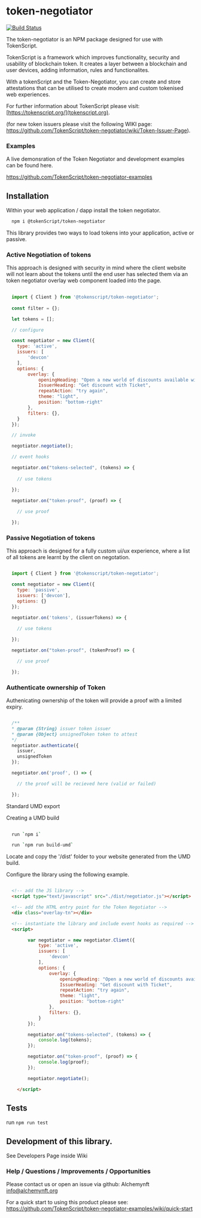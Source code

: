 # token-negotiator

[![Build Status](https://img.shields.io/endpoint.svg?url=https%3A%2F%2Factions-badge.atrox.dev%2Ftokenscript%2Ftoken-negotiator%2Fbadge%3Fref%3Dmain&style=flat)](https://actions-badge.atrox.dev/tokenscript/token-negotiator/goto?ref=main)

The token-negotiator is an NPM package designed for use with TokenScript. 

TokenScript is a framework which improves functionality, security and usability of blockchain token. It creates a layer between a blockchain and user devices, adding information, rules and functionalites.

With a tokenScript and the Token-Negotiator, you can create and store attestations that can be utilised to create modern and custom tokenised web experiences. 

For further information about TokenScript please visit: [https://tokenscript.org/](tokenscript.org).

(for new token issuers please visit the following WIKI page: https://github.com/TokenScript/token-negotiator/wiki/Token-Issuer-Page).

### Examples

A live demonsration of the Token Negotiator and development examples can be found here.

https://github.com/TokenScript/token-negotiator-examples 

## Installation

Within your web application / dapp install the token negotiator.

```sh
  npm i @tokenScript/token-negotiator
```

This library provides two ways to load tokens into your application, active or passive. 

### Active Negotiation of tokens

This approach is designed with security in mind where the client website will not learn about the tokens
until the end user has selected them via an token negotiator overlay web component loaded into the page.

```javascript
  
  import { Client } from '@tokenscript/token-negotiator';
  
  const filter = {};

  let tokens = [];

  // configure

  const negotiator = new Client({
    type: 'active',
    issuers: [
        'devcon'
    ],
    options: {
        overlay: {
            openingHeading: "Open a new world of discounts available with your tokens.",
            IssuerHeading: "Get discount with Ticket",
            repeatAction: "try again",
            theme: "light",
            position: "bottom-right"
        },
        filters: {},
    }
  });

  // invoke

  negotiator.negotiate();

  // event hooks

  negotiator.on("tokens-selected", (tokens) => { 
    
    // use tokens

  });

  negotiator.on("token-proof", (proof) => { 
          
    // use proof

  });

```
### Passive Negotiation of tokens

This approach is designed for a fully custom ui/ux experience, where a list of all tokens are learnt by the client on negotation. 

````javascript

  import { Client } from '@tokenscript/token-negotiator';

  const negotiator = new Client({
    type: 'passive',
    issuers: ['devcon'],
    options: {}
  });

  negotiator.on('tokens', (issuerTokens) => {
    
    // use tokens

  });

  negotiator.on("token-proof", (tokenProof) => {

    // use proof

  });

````

### Authenticate ownership of Token

Authenicating ownership of the token will provide a proof with a limited expiry.

````javascript

  /**
  * @param {String} issuer token issuer
  * @param {Object} unsignedToken token to attest
  */
  negotiator.authenticate({ 
    issuer, 
    unsignedToken 
  });

  negotiator.on('proof', () => {

    // the proof will be recieved here (valid or failed)

  });

````

Standard UMD export 

Creating a UMD build

````sh
  
  run `npm i` 

  run `npm run build-umd`

````

Locate and copy the '/dist' folder to your website generated from the UMD build.

Configure the library using the following example.

````html

  <!-- add the JS library -->
  <script type="text/javascript" src="./dist/negotiator.js"></script>

  <!-- add the HTML entry point for the Token Negotiator -->
  <div class="overlay-tn"></div>

  <!-- instantiate the library and include event hooks as required -->
  <script>

        var negotiator = new negotiator.Client({
            type: 'active',
            issuers: [
                'devcon'
            ],
            options: {
                overlay: {
                    openingHeading: "Open a new world of discounts available with your tokens.",
                    IssuerHeading: "Get discount with Ticket",
                    repeatAction: "try again",
                    theme: "light",
                    position: "bottom-right"
                },
                filters: {},
            }
        });

        negotiator.on("tokens-selected", (tokens) => {
            console.log(tokens);
        });

        negotiator.on("token-proof", (proof) => {
            console.log(proof);
        });

        negotiator.negotiate();

    </script>


````

## Tests

run `npm run test`

## Development of this library.

See Developers Page inside Wiki

### Help / Questions / Improvements / Opportunities

Please contact us or open an issue via github:
Alchemynft <info@alchemynft.org>

For a quick start to using this product please see: https://github.com/TokenScript/token-negotiator-examples/wiki/quick-start

